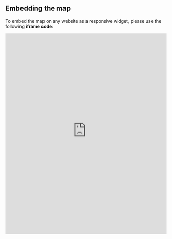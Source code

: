 ## Embedding the map

To embed the map on any website as a responsive widget, please use the following **iframe code**:

<iframe title="Euranet Map" aria-label="Map" id="euranet-map-tertiary-education" src="https://map-tertiary-education.vercel.app" scrolling="no" frameborder="0"style="width: 0; min-width: 100% !important; border: none;" height="624"></iframe><script type="text/javascript">window.addEventListener("message",e=>{if("https://map-tertiary-education.vercel.app"!==e.origin)return;let t=e.data;if(t.height){document.getElementById("euranet-map-tertiary-education").height=t.height+"px"}},!1)</script>